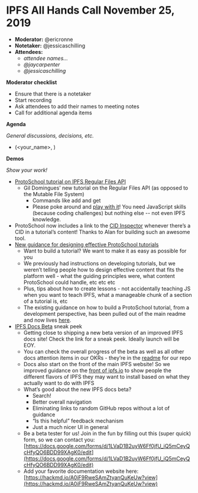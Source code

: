 # IPFS All Hands Call November 25, 2019



*   **Moderator:** @ericronne
*   **Notetaker:** @jessicaschilling
*   **Attendees:**
    *   _attendee names…_
    *   _@jaycarpenter_
    *   _@jessicaschilling_

**Moderator checklist**



*   Ensure that there is a notetaker
*   Start recording
*   Ask attendees to add their names to meeting notes
*   Call for additional agenda items

**Agenda**

_General discussions, decisions, etc._



*   (<your_name>, )

**Demos**

_Show your work!_



*   [ProtoSchool tutorial on IPFS Regular Files API](https://proto.school/#/regular-files-api)
    *   Gil Domingues’ new tutorial on the Regular Files API (as opposed to the Mutable File System)
        *   Commands like add and get
        *   Please poke around and [play with it](https://proto.school/#/regular-files-api)! You need JavaScript skills (because coding challenges) but nothing else -- not even IPFS knowledge.
*   ProtoSchool now includes a link to the [CID Inspector](https://cid.ipfs.io/) whenever there’s a CID in a tutorial’s content! Thanks to Alan for building such an awesome tool.
*   [New guidance for designing effective ProtoSchool tutorials](https://github.com/ProtoSchool/protoschool.github.io/blob/code/DESIGNING_TUTORIALS.md)
    *   Want to build a tutorial? We want to make it as easy as possible for you
    *   We previously had instructions on developing tutorials, but we weren’t telling people how to design effective content that fits the platform well -  what the guiding principles were, what content ProtoSchool could handle, etc etc etc 
    *   Plus, tips about how to create lessons - not accidentally teaching JS when you want to teach IPFS, what a manageable chunk of a section of a tutorial is, etc
    *   The existing guidance on how to build a ProtoSchool tutorial, from a development perspective, has been pulled out of the main readme and now lives [here](https://github.com/ProtoSchool/protoschool.github.io/blob/code/DEVELOPING_TUTORIALS.md).
*   [IPFS Docs Beta](https://docs-beta.ipfs.io/) sneak peek
    *   Getting close to shipping a new beta version of an improved IPFS docs site! Check the link for a sneak peek. Ideally launch will be EOY.
    *   You can check the overall progress of the beta as well as all other docs attention items in our OKRs - they’re in the [readme](https://github.com/ipfs/docs) for our repo
    *   Docs also start on the front of the main IPFS website! So we improved guidance on the [front of ipfs.io](https://ipfs.io/#install ) to show people the different flavors of IPFS they may want to install based on what they actually want to do with IPFS
    *   What’s good about the new IPFS docs beta?
        *   Search!
        *   Better overall navigation
        *   Eliminating links to random GitHub repos without a lot of guidance
        *   “Is this helpful” feedback mechanism
        *   Just a much nicer UI in general
    *   Be a beta tester for us! Join in the fun by filling out this (super quick) form, so we can contact you: [https://docs.google.com/forms/d/1LVaD1B2uyW6Ff0jfU_iQ5mCeyQcHfyQO6BDD99XAgK0/edit](https://docs.google.com/forms/d/1LVaD1B2uyW6Ff0jfU_iQ5mCeyQcHfyQO6BDD99XAgK0/edit) 
    *   Add your favorite documentation website here: [https://hackmd.io/A0iF9RweSAmZtyanQuKeUw?view](https://hackmd.io/A0iF9RweSAmZtyanQuKeUw?view)